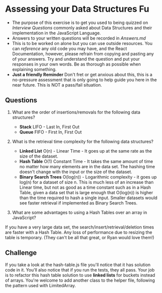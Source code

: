 # Assessing your Data Structures Fu
* The purpose of this exercise is to get you used to being quizzed on _Interview Questions_ commonly asked about Data Structures and their implementation in the JavaScript Language.
* Answers to your written questions will be recorded in *Answers.md* 
* This is to be worked on alone but you can use outside resources. You can *reference* any old code you may have, and the React Documentation, however, please refrain from copying and pasting any of your answers. Try and understand the question and put your responses in your own words. Be as thorough as possible when explaining something. 
* **Just a friendly Reminder** Don't fret or get anxious about this, this is a no-pressure assessment that is only going to help guide you here in the near future. This is NOT a pass/fail situation. 

## Questions
1. What are the order of insertions/removals for the following data structures?
   - **Stack** LIFO - Last In, First Out
   - **Queue** FIFO - First In, First Out
2. What is the retrieval time complexity for the following data structures?
   - **Linked List** O(n) - Linear Time - It goes up at the same rate as the size of the dataset.
   - **Hash Table**  O(1) Constant Time - It takes the same amount of time no matter how many elements are in the data set. The hashing time doesn't change with the input or the size of the dataset.
   - **Binary Search Trees**  O(log(n)) - Logarithmic complexity - it goes up log(n) for a dataset of size n. This is much less of an increase than Linear time, but not as good as a time constant such as in a Hash Table, given a data set that is large enough that O(log(n)) is higher than the time required to hash a single input. Smaller datasets would see faster retrieval if implemented as Binary Search Trees.

2. What are some advantages to using a Hash Tables over an array in JavaScript?

If you have a very large data set, the search/insert/retrieval/deletion times are faster with a Hash Table. Any loss of performance due to resizing the table is temporary. 
(They can't be all that great, or Ryan would love them!)

## Challenge
If you take a look at the hash-table.js file you'll notice that it has solution code in it. You'll also notice that if you run the tests, they all pass. Your job is to refactor this hash table solution to use **linked lists** for buckets instead of arrays. You're welcome to add another class to the helper file, following the pattern used with LimitedArray.
